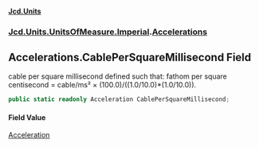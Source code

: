 #### [Jcd.Units](index 'index')
### [Jcd.Units.UnitsOfMeasure.Imperial](Jcd.Units.UnitsOfMeasure.Imperial 'Jcd.Units.UnitsOfMeasure.Imperial').[Accelerations](Accelerations 'Jcd.Units.UnitsOfMeasure.Imperial.Accelerations')

## Accelerations.CablePerSquareMillisecond Field

cable per square millisecond defined such that: fathom per square centisecond = cable/ms² ×
(100.0)/((1.0/10.0)*(1.0/10.0)).

```csharp
public static readonly Acceleration CablePerSquareMillisecond;
```

#### Field Value
[Acceleration](Acceleration 'Jcd.Units.UnitTypes.Acceleration')